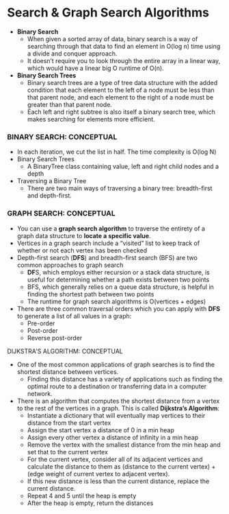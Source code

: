 # Search & Graph Search Algorithms

* **Binary Search**
    * When given a sorted array of data, binary search is a way of searching through that data to find an element in O(log n) time using a divide and conquer approach. 
    * It doesn’t require you to look through the entire array in a linear way, which would have a linear big O runtime of O(n).
* **Binary Search Trees**
    * Binary search trees are a type of tree data structure with the added condition that each element to the left of a node must be less than that parent node, and each element to the right of a node must be greater than that parent node. 
    * Each left and right subtree is also itself a binary search tree, which makes searching for elements more efficient.

### BINARY SEARCH: CONCEPTUAL
* In each iteration, we cut the list in half. The time complexity is O(log N)
* Binary Search Trees
    * A BinaryTree class containing value, left and right child nodes and a depth
* Traversing a Binary Tree
    * There are two main ways of traversing a binary tree: breadth-first and depth-first.

### GRAPH SEARCH: CONCEPTUAL
* You can use a **graph search algorithm** to traverse the entirety of a graph data structure to **locate a specific value**.
* Vertices in a graph search include a “visited” list to keep track of whether or not each vertex has been checked
* Depth-first search (**DFS**) and breadth-first search (BFS) are two common approaches to graph search
    * **DF**S, which employs either recursion or a stack data structure, is useful for determining whether a path exists between two points
    * BFS, which generally relies on a queue data structure, is helpful in finding the shortest path between two points
    * The runtime for graph search algorithms is O(vertices + edges)
* There are three common traversal orders which you can apply with **DFS** to generate a list of all values in a graph: 
    * Pre-order 
    * Post-order
    * Reverse post-order


DIJKSTRA'S ALGORITHM: CONCEPTUAL
* One of the most common applications of graph searches is to find the shortest distance between vertices.
    * Finding this distance has a variety of applications such as finding the optimal route to a destination or transferring data in a computer network.
* There is an algorithm that computes the shortest distance from a vertex to the rest of the vertices in a graph. This is called **Dijkstra’s Algorithm**:
    * Instantiate a dictionary that will eventually map vertices to their distance from the start vertex
    * Assign the start vertex a distance of 0 in a min heap
    * Assign every other vertex a distance of infinity in a min heap
    * Remove the vertex with the smallest distance from the min heap and set that to the current vertex
    * For the current vertex, consider all of its adjacent vertices and calculate the distance to them as (distance to the current vertex) + (edge weight of current vertex to adjacent vertex).
    * If this new distance is less than the current distance, replace the current distance.
    * Repeat 4 and 5 until the heap is empty
    * After the heap is empty, return the distances